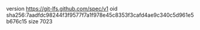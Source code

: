 version https://git-lfs.github.com/spec/v1
oid sha256:7aadfdc98244f3f9577f7a1f978e45c8353f3cafd4ae9c340c5d961e5b676c15
size 7023
